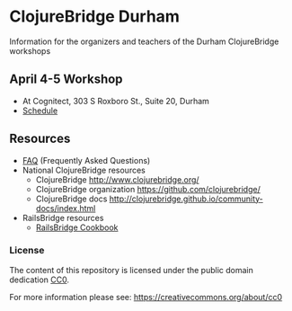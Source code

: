 # ClojureBridge Durham

Information for the organizers and teachers of the Durham ClojureBridge workshops

## April 4-5 Workshop
* At Cognitect, 303 S Roxboro St., Suite 20, Durham
* [Schedule](schedule-April-4-5-2014.md)

## Resources

* [FAQ](FAQ.md) (Frequently Asked Questions)
* National ClojureBridge resources
  * ClojureBridge http://www.clojurebridge.org/
  * ClojureBridge organization https://github.com/clojurebridge/
  * ClojureBridge docs http://clojurebridge.github.io/community-docs/index.html
* RailsBridge resources
  * [RailsBridge Cookbook](https://github.com/railsbridge/docs/wiki/Cookbook)
  

### License

The content of this repository is licensed under the public domain dedication [CC0](LICENSE).

For more information please see: https://creativecommons.org/about/cc0
